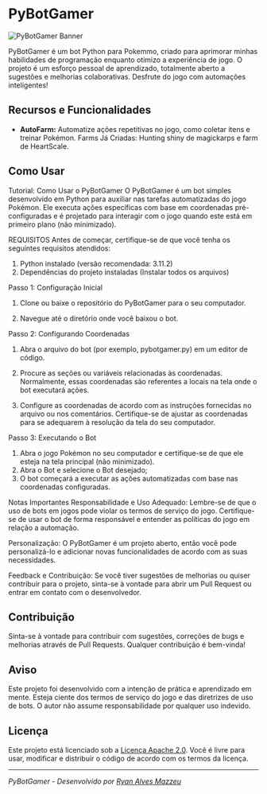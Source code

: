 # PyBotGamer

![PyBotGamer Banner](![Banner](https://github.com/RyanMazzeu/PyBotGamer/assets/104333277/80c369f2-9fe6-428e-b875-50523b25c8be)
)

PyBotGamer é um bot Python para Pokemmo, criado para aprimorar minhas habilidades de programação enquanto otimizo a experiência de jogo. O projeto é um esforço pessoal de aprendizado, totalmente aberto a sugestões e melhorias colaborativas. Desfrute do jogo com automações inteligentes!

## Recursos e Funcionalidades

- **AutoFarm:** Automatize ações repetitivas no jogo, como coletar itens e treinar Pokémon.
Farms Já Criadas: Hunting shiny de magickarps e farm de HeartScale.

## Como Usar

Tutorial: Como Usar o PyBotGamer
O PyBotGamer é um bot simples desenvolvido em Python para auxiliar nas tarefas automatizadas do jogo Pokémon. Ele executa ações específicas com base em coordenadas pré-configuradas e é projetado para interagir com o jogo quando este está em primeiro plano (não minimizado).

REQUISITOS
Antes de começar, certifique-se de que você tenha os seguintes requisitos atendidos:

1. Python instalado (versão recomendada: 3.11.2)
2. Dependências do projeto instaladas (Instalar todos os arquivos)
   
Passo 1: Configuração Inicial
1. Clone ou baixe o repositório do PyBotGamer para o seu computador.

2. Navegue até o diretório onde você baixou o bot.

Passo 2: Configurando Coordenadas
1. Abra o arquivo do bot (por exemplo, pybotgamer.py) em um editor de código.

2. Procure as seções ou variáveis relacionadas às coordenadas. Normalmente, essas coordenadas são referentes a locais na tela onde o bot executará ações.

3. Configure as coordenadas de acordo com as instruções fornecidas no arquivo ou nos comentários. Certifique-se de ajustar as coordenadas para se adequarem à resolução da tela do seu computador.

Passo 3: Executando o Bot
1. Abra o jogo Pokémon no seu computador e certifique-se de que ele esteja na tela principal (não minimizado).
2. Abra o Bot e selecione o Bot desejado;
3. O bot começará a executar as ações automatizadas com base nas coordenadas configuradas.

Notas Importantes
Responsabilidade e Uso Adequado: Lembre-se de que o uso de bots em jogos pode violar os termos de serviço do jogo. Certifique-se de usar o bot de forma responsável e entender as políticas do jogo em relação a automação.

Personalização: O PyBotGamer é um projeto aberto, então você pode personalizá-lo e adicionar novas funcionalidades de acordo com as suas necessidades.

Feedback e Contribuição: Se você tiver sugestões de melhorias ou quiser contribuir para o projeto, sinta-se à vontade para abrir um Pull Request ou entrar em contato com o desenvolvedor.


## Contribuição

Sinta-se à vontade para contribuir com sugestões, correções de bugs e melhorias através de Pull Requests. Qualquer contribuição é bem-vinda!

## Aviso

Este projeto foi desenvolvido com a intenção de prática e aprendizado em mente. Esteja ciente dos termos de serviço do jogo e das diretrizes de uso de bots. O autor não assume responsabilidade por qualquer uso indevido.

## Licença

Este projeto está licenciado sob a [Licença Apache 2.0](https://www.apache.org/licenses/LICENSE-2.0). Você é livre para usar, modificar e distribuir o código de acordo com os termos da licença.

---

_PyBotGamer - Desenvolvido por [Ryan Alves Mazzeu](https://github.com/RyanMazzeu)_
